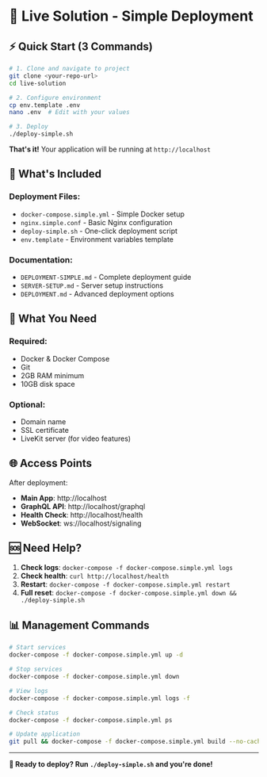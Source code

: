 # 🚀 Live Solution - Simple Deployment

## ⚡ Quick Start (3 Commands)

```bash
# 1. Clone and navigate to project
git clone <your-repo-url>
cd live-solution

# 2. Configure environment
cp env.template .env
nano .env  # Edit with your values

# 3. Deploy
./deploy-simple.sh
```

**That's it!** Your application will be running at `http://localhost`

## 📁 What's Included

### **Deployment Files:**
- `docker-compose.simple.yml` - Simple Docker setup
- `nginx.simple.conf` - Basic Nginx configuration
- `deploy-simple.sh` - One-click deployment script
- `env.template` - Environment variables template

### **Documentation:**
- `DEPLOYMENT-SIMPLE.md` - Complete deployment guide
- `SERVER-SETUP.md` - Server setup instructions
- `DEPLOYMENT.md` - Advanced deployment options

## 🔧 What You Need

### **Required:**
- Docker & Docker Compose
- Git
- 2GB RAM minimum
- 10GB disk space

### **Optional:**
- Domain name
- SSL certificate
- LiveKit server (for video features)

## 🌐 Access Points

After deployment:
- **Main App**: http://localhost
- **GraphQL API**: http://localhost/graphql
- **Health Check**: http://localhost/health
- **WebSocket**: ws://localhost/signaling

## 🆘 Need Help?

1. **Check logs**: `docker-compose -f docker-compose.simple.yml logs`
2. **Check health**: `curl http://localhost/health`
3. **Restart**: `docker-compose -f docker-compose.simple.yml restart`
4. **Full reset**: `docker-compose -f docker-compose.simple.yml down && ./deploy-simple.sh`

## 📊 Management Commands

```bash
# Start services
docker-compose -f docker-compose.simple.yml up -d

# Stop services
docker-compose -f docker-compose.simple.yml down

# View logs
docker-compose -f docker-compose.simple.yml logs -f

# Check status
docker-compose -f docker-compose.simple.yml ps

# Update application
git pull && docker-compose -f docker-compose.simple.yml build --no-cache && docker-compose -f docker-compose.simple.yml up -d
```

---

**🎉 Ready to deploy? Run `./deploy-simple.sh` and you're done!**
